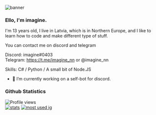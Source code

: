 ![banner](https://raw.githubusercontent.com/stop-bark/stop-bark/master/banner2.png)

### Ello, I'm imagine.

I'm 13 years old, I live in Latvia, which is in Northern Europe, and I like to learn how to code and make different type of stuff.  

You can contact me on discord and telegram  

Discord: imagine#0403  
Telegram: https://t.me/imagine_nn or @imagine_nn  

Skills: C# / Python / A small bit of Node.JS  

- 🤖 I’m currently working on a self-bot for discord.  

### Github Statistics
![Profile views](https://gpvc.arturio.dev/stop-bark) <br> [![stats](https://github-readme-stats.vercel.app/api?username=stop-bark&show_icons=true&theme=synthwave)](https://github.com/anuraghazra/github-readme-stats) [![most used ig](https://github-readme-stats.vercel.app/api/top-langs/?username=stop-bark&layout=compact&theme=synthwave&show_icons=true&langs_count=10)]((https://github.com/anuraghazra/github-readme-stats))
